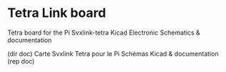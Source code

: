 ﻿# Tetra Link board
Tetra board for the Pi Svxlink-tetra
 Kicad Electronic Schematics & documentation
 
 (dir doc)
Carte Svxlink Tetra pour le Pi
 Schémas Kicad & documentation
 (rep doc) 
 
